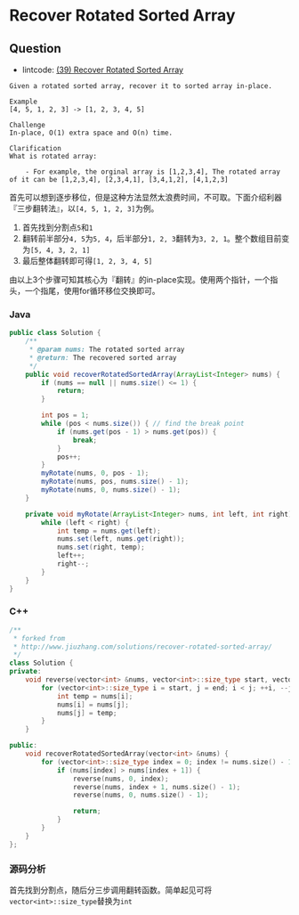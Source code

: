 # Recover Rotated Sorted Array

## Question

- lintcode: [(39) Recover Rotated Sorted Array](http://lintcode.com/en/problem/recover-rotated-sorted-array/)

```
Given a rotated sorted array, recover it to sorted array in-place.

Example
[4, 5, 1, 2, 3] -> [1, 2, 3, 4, 5]

Challenge
In-place, O(1) extra space and O(n) time.

Clarification
What is rotated array:

    - For example, the orginal array is [1,2,3,4], The rotated array of it can be [1,2,3,4], [2,3,4,1], [3,4,1,2], [4,1,2,3]
```

首先可以想到逐步移位，但是这种方法显然太浪费时间，不可取。下面介绍利器『三步翻转法』，以`[4, 5, 1, 2, 3]`为例。

1. 首先找到分割点`5`和`1`
2. 翻转前半部分`4, 5`为`5, 4`，后半部分`1, 2, 3`翻转为`3, 2, 1`。整个数组目前变为`[5, 4, 3, 2, 1]`
3. 最后整体翻转即可得`[1, 2, 3, 4, 5]`

由以上3个步骤可知其核心为『翻转』的in-place实现。使用两个指针，一个指头，一个指尾，使用for循环移位交换即可。

### Java

```java
public class Solution {
    /**
     * @param nums: The rotated sorted array
     * @return: The recovered sorted array
     */
    public void recoverRotatedSortedArray(ArrayList<Integer> nums) {
        if (nums == null || nums.size() <= 1) {
            return;
        }

        int pos = 1;
        while (pos < nums.size()) { // find the break point
            if (nums.get(pos - 1) > nums.get(pos)) {
                break;
            }
            pos++;
        }
        myRotate(nums, 0, pos - 1);
        myRotate(nums, pos, nums.size() - 1);
        myRotate(nums, 0, nums.size() - 1);
    }

    private void myRotate(ArrayList<Integer> nums, int left, int right) { // in-place rotate
        while (left < right) {
            int temp = nums.get(left);
            nums.set(left, nums.get(right));
            nums.set(right, temp);
            left++;
            right--;
        }
    }
}
```

### C++

```c++
/**
 * forked from
 * http://www.jiuzhang.com/solutions/recover-rotated-sorted-array/
 */
class Solution {
private:
    void reverse(vector<int> &nums, vector<int>::size_type start, vector<int>::size_type end) {
        for (vector<int>::size_type i = start, j = end; i < j; ++i, --j) {
            int temp = nums[i];
            nums[i] = nums[j];
            nums[j] = temp;
        }
    }

public:
    void recoverRotatedSortedArray(vector<int> &nums) {
        for (vector<int>::size_type index = 0; index != nums.size() - 1; ++index) {
            if (nums[index] > nums[index + 1]) {
                reverse(nums, 0, index);
                reverse(nums, index + 1, nums.size() - 1);
                reverse(nums, 0, nums.size() - 1);

                return;
            }
        }
    }
};
```

### 源码分析

首先找到分割点，随后分三步调用翻转函数。简单起见可将`vector<int>::size_type`替换为`int`
